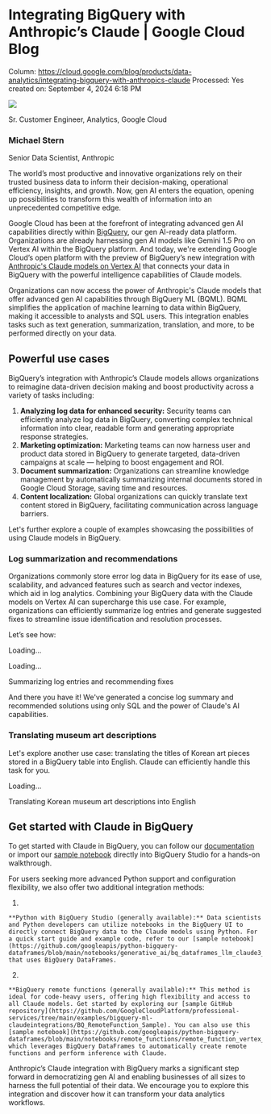 # Integrating BigQuery with Anthropic’s Claude | Google Cloud Blog

Column: https://cloud.google.com/blog/products/data-analytics/integrating-bigquery-with-anthropics-claude
Processed: Yes
created on: September 4, 2024 6:18 PM

![](https://storage.googleapis.com/gweb-cloudblog-publish/images/021624c_GC_GIF_VertexAI_ModelGarden_LogoLo.max-2500x2500.jpg)

Sr. Customer Engineer, Analytics, Google Cloud

### Michael Stern

Senior Data Scientist, Anthropic

The world’s most productive and innovative organizations rely on their trusted business data to inform their decision-making, operational efficiency, insights, and growth. Now, gen AI enters the equation, opening up possibilities to transform this wealth of information into an unprecedented competitive edge.

Google Cloud has been at the forefront of integrating advanced gen AI capabilities directly within [BigQuery,](https://cloud.google.com/bigquery?utm_source=google&utm_medium=cpc&utm_campaign=na-US-all-en-dr-bkws-all-all-trial-e-dr-1707554&utm_content=text-ad-none-any-DEV_c-CRE_665665924750-ADGP_Hybrid+%7C+BKWS+-+MIX+%7C+Txt-Data+Analytics-BigQuery-KWID_43700077225652815-kwd-47616965283&utm_term=KW_bigquery-ST_bigquery&gad_source=1&gclid=CjwKCAjw8rW2BhAgEiwAoRO5rDdEcPlaUa4K_VA_jnW9XH5dvtdGzCdH8w3L-cL8SBFomlDu-SQOyBoCi_IQAvD_BwE&gclsrc=aw.ds&e=48754805&hl=en) our gen AI-ready data platform. Organizations are already harnessing gen AI models like Gemini 1.5 Pro on Vertex AI within the BigQuery platform. And today, we're extending Google Cloud’s open platform with the preview of BigQuery’s new integration with [Anthropic's Claude models on Vertex AI](https://cloud.google.com/vertex-ai/generative-ai/docs/partner-models/use-claude) that connects your data in BigQuery with the powerful intelligence capabilities of Claude models.

Organizations can now access the power of Anthropic's Claude models that offer advanced gen AI capabilities through BigQuery ML (BQML). BQML simplifies the application of machine learning to data within BigQuery, making it accessible to analysts and SQL users. This integration enables tasks such as text generation, summarization, translation, and more, to be performed directly on your data.

## **Powerful use cases**

BigQuery’s integration with Anthropic’s Claude models allows organizations to reimagine data-driven decision making and boost productivity across a variety of tasks including:

1. **Analyzing log data for enhanced security:** Security teams can efficiently analyze log data in BigQuery, converting complex technical information into clear, readable form and generating appropriate response strategies.
2. **Marketing optimization:** Marketing teams can now harness user and product data stored in BigQuery to generate targeted, data-driven campaigns at scale — helping to boost engagement and ROI.
3. **Document summarization:** Organizations can streamline knowledge management by automatically summarizing internal documents stored in Google Cloud Storage, saving time and resources.
4. **Content localization:** Global organizations can quickly translate text content stored in BigQuery, facilitating communication across language barriers.

Let's further explore a couple of examples showcasing the possibilities of using Claude models in BigQuery.

### **Log summarization and recommendations**

Organizations commonly store error log data in BigQuery for its ease of use, scalability, and advanced features such as search and vector indexes, which aid in log analytics. Combining your BigQuery data with the Claude models on Vertex AI can supercharge this use case. For example, organizations can efficiently summarize log entries and generate suggested fixes to streamline issue identification and resolution processes.

Let’s see how:

Loading...

Loading...

Summarizing log entries and recommending fixes

And there you have it! We've generated a concise log summary and recommended solutions using only SQL and the power of Claude's AI capabilities.

### **Translating museum art descriptions**

Let's explore another use case: translating the titles of Korean art pieces stored in a BigQuery table into English. Claude can efficiently handle this task for you.

Loading...

Translating Korean museum art descriptions into English

## **Get started with Claude in BigQuery**

To get started with Claude in BigQuery, you can follow our [documentation](https://cloud.google.com/bigquery/docs/generate-text?hl=en) or import our [sample notebook](https://github.com/GoogleCloudPlatform/professional-services/blob/main/examples/bigquery-ml-claudeintegrations/Python_Notebook_Sample/BQML%2BClaude.ipynb) directly into BigQuery Studio for a hands-on walkthrough.

For users seeking more advanced Python support and configuration flexibility, we also offer two additional integration methods:

1. 
    
    **Python with BigQuery Studio (generally available):** Data scientists and Python developers can utilize notebooks in the BigQuery UI to directly connect BigQuery data to the Claude models using Python. For a quick start guide and example code, refer to our [sample notebook](https://github.com/googleapis/python-bigquery-dataframes/blob/main/notebooks/generative_ai/bq_dataframes_llm_claude3_museum_art.ipynb) that uses BigQuery DataFrames.
    
2. 
    
    **BigQuery remote functions (generally available):** This method is ideal for code-heavy users, offering high flexibility and access to all Claude models. Get started by exploring our [sample GitHub repository](https://github.com/GoogleCloudPlatform/professional-services/tree/main/examples/bigquery-ml-claudeintegrations/BQ_RemoteFunction_Sample). You can also use this [sample notebook](https://github.com/googleapis/python-bigquery-dataframes/blob/main/notebooks/remote_functions/remote_function_vertex_claude_model.ipynb), which leverages BigQuery DataFrames to automatically create remote functions and perform inference with Claude.
    

Anthropic’s Claude integration with BigQuery marks a significant step forward in democratizing gen AI and enabling businesses of all sizes to harness the full potential of their data. We encourage you to explore this integration and discover how it can transform your data analytics workflows.